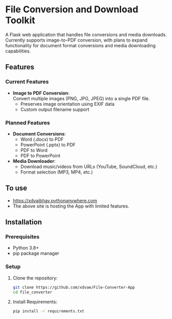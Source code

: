 # File Conversion and Download Toolkit

A Flask web application that handles file conversions and media downloads. Currently supports image-to-PDF conversion, with plans to expand functionality for document format conversions and media downloading capabilities.

## Features

### Current Features
- **Image to PDF Conversion**:  
  Convert multiple images (PNG, JPG, JPEG) into a single PDF file.  
  - Preserves image orientation using EXIF data
  - Custom output filename support

### Planned Features
- **Document Conversions**:
  - Word (.docx) to PDF
  - PowerPoint (.pptx) to PDF
  - PDF to Word
  - PDF to PowerPoint
- **Media Downloader**:
  - Download music/videos from URLs (YouTube, SoundCloud, etc.)
  - Format selection (MP3, MP4, etc.)

## To use
- https://xdvaibhav.pythonanywhere.com
- The above site is hosting the App with limited features.
## Installation

### Prerequisites
- Python 3.8+
- pip package manager

### Setup
1. Clone the repository:
   ```bash
   git clone https://github.com/xdvae/File-Converter-App
   cd file_converter

2. Install Requirements:
    ```bash
    pip install -r requirements.txt